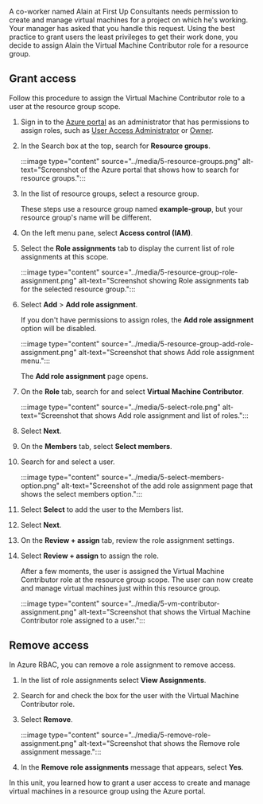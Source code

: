A co-worker named Alain at First Up Consultants needs permission to create and manage virtual machines for a project on which he's working. Your manager has asked that you handle this request. Using the best practice to grant users the least privileges to get their work done, you decide to assign Alain the Virtual Machine Contributor role for a resource group.

## Grant access

Follow this procedure to assign the Virtual Machine Contributor role to a user at the resource group scope.

1. Sign in to the [Azure portal](https://portal.azure.com?azure-portal=true) as an administrator that has permissions to assign roles, such as [User Access Administrator](/azure/role-based-access-control/built-in-roles#user-access-administrator) or [Owner](/azure/role-based-access-control/built-in-roles#owner).

1. In the Search box at the top, search for **Resource groups**.

    :::image type="content" source="../media/5-resource-groups.png" alt-text="Screenshot of the Azure portal that shows how to search for resource groups.":::

1. In the list of resource groups, select a resource group.

    These steps use a resource group named **example-group**, but your resource group's name will be different.

1. On the left menu pane, select **Access control (IAM)**.

1. Select the **Role assignments** tab to display the current list of role assignments at this scope.

   :::image type="content" source="../media/5-resource-group-role-assignment.png" alt-text="Screenshot showing Role assignments tab for the selected resource group.":::

1. Select **Add** > **Add role assignment**.

    If you don't have permissions to assign roles, the **Add role assignment** option will be disabled.

   :::image type="content" source="../media/5-resource-group-add-role-assignment.png" alt-text="Screenshot that shows Add role assignment menu.":::

    The **Add role assignment** page opens.

1. On the **Role** tab, search for and select **Virtual Machine Contributor**.

   :::image type="content" source="../media/5-select-role.png" alt-text="Screenshot that shows Add role assignment and list of roles.":::

1. Select **Next**.

1. On the **Members** tab, select **Select members**.

1. Search for and select a user.

    :::image type="content" source="../media/5-select-members-option.png" alt-text="Screenshot of the add role assignment page that shows the select members option.":::

1. Select **Select** to add the user to the Members list.

1. Select **Next**.

1. On the **Review + assign** tab, review the role assignment settings.

1. Select **Review + assign** to assign the role.

    After a few moments, the user is assigned the Virtual Machine Contributor role at the resource group scope. The user can now create and manage virtual machines just within this resource group.

    :::image type="content" source="../media/5-vm-contributor-assignment.png" alt-text="Screenshot that shows the Virtual Machine Contributor role assigned to a user.":::

## Remove access

In Azure RBAC, you can remove a role assignment to remove access.

1. In the list of role assignments select **View Assignments**.

1. Search for and check the box for the user with the Virtual Machine Contributor role.

1. Select **Remove**.

    :::image type="content" source="../media/5-remove-role-assignment.png" alt-text="Screenshot that shows the Remove role assignment message.":::

1. In the **Remove role assignments** message that appears, select **Yes**.

In this unit, you learned how to grant a user access to create and manage virtual machines in a resource group using the Azure portal.
